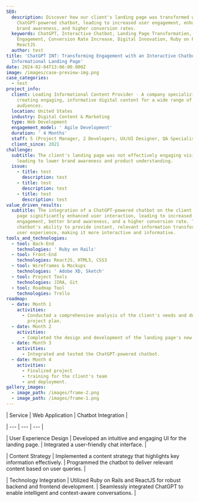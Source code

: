 ```yaml
---
SEO:
  description: Discover how our client's landing page was transformed with a
    ChatGPT-powered chatbot, leading to increased user engagement, enhanced
    brand awareness, and higher conversion rates.
  keywords: ChatGPT, Interactive Chatbot, Landing Page Transformation, User
    Engagement, Conversion Rate Increase, Digital Innovation, Ruby on Rails,
    ReactJS
  author: test
title: 'ChatGPT INT: Transforming Engagement with an Interactive Chatbot on an
  Informational Landing Page'
date: 2024-02-04T13:06:00.000Z
image: /images/case-preview-img.png
case_categories:
  - test
project_info:
  client: Leading Informational Content Provider - A company specializing in
    creating engaging, informative digital content for a wide range of
    audiences.
  location: United States
  industry: Digital Content & Marketing
  type: Web Development
  engagement_model: ' Agile Development'
  duration: ' 4 Months'
  staff: 5 (Project Manager, 2 Developers, UX/UI Designer, QA Specialist)
  client_since: 2021
challenge:
  subtitle: The client's landing page was not effectively engaging visitors,
    leading to lower brand awareness and product understanding.
  issue:
    - title: test
      description: test
    - title: test
      description: test
    - title: test
      description: test
value_driven_results:
  subtitle: The integration of a ChatGPT-powered chatbot on the client's landing
    page significantly enhanced user interaction, leading to increased
    engagement, better brand awareness, and a higher conversion rate. The
    chatbot's ability to provide instant, relevant information transformed the
    user experience, making it more interactive and informative.
tools_and_technologies:
  - tool: Back-End
    technologies: ' Ruby on Rails'
  - tool: Front-End
    technologies: ReactJS, HTML5, CSS3
  - tool: Wireframes & Mockups
    technologies: ' Adobe XD, Sketch'
  - tool: Project Tools
    technologies: JIRA, Git
  - tool: Roadmap Tool
    technologies: Trello
roadmap:
  - date: Month 1
    activities:
      - Conducted a comprehensive analysis of the client's needs and developed a
        project plan.
  - date: Month 2
    activities:
      - Completed the design and development of the landing page's new UI.
  - date: Month 3
    activities:
      - Integrated and tested the ChatGPT-powered chatbot.
  - date: Month 4
    activities:
      - Finalized project
      - training for the client's team
      - and deployment.
gallery_images:
  - image_path: /images/frame-2.png
  - image_path: /images/frame-1.png
---
```


\| Service | Web Application | Chatbot Integration |

\| --- | --- | --- |

\| User Experience Design | Developed an intuitive and engaging UI for the landing page. | Integrated a user-friendly chat interface. |

\| Content Strategy | Implemented a content strategy that highlights key information effectively. | Programmed the chatbot to deliver relevant content based on user queries. |

\| Technology Integration | Utilized Ruby on Rails and ReactJS for robust backend and frontend development. | Seamlessly integrated ChatGPT to enable intelligent and context-aware conversations. |
